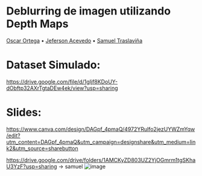 # Deblurring de imagen utilizando Depth Maps

[Oscar Ortega](https://github.com/Nightcrawler9x) • [Jeferson Acevedo](https://github.com/Jeferson0809) • [Samuel Traslaviña](https://github.com/samtras)

# Dataset Simulado: 
https://drive.google.com/file/d/1gIjf8KDoUY-dObftp32AXrTgtaDEw4ek/view?usp=sharing

# Slides:

https://www.canva.com/design/DAGpf_4pmaQ/4972YRulfo2jezUYWZmYqw/edit?utm_content=DAGpf_4pmaQ&utm_campaign=designshare&utm_medium=link2&utm_source=sharebutton

https://drive.google.com/drive/folders/1AMCKyZD803UZ2YjOGmrm1tgSKhaU3YzF?usp=sharing -> samuel
![image](https://github.com/user-attachments/assets/336bc28d-5d5f-4965-9438-93e6aac102ed)
